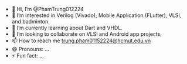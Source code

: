 - 👋 Hi, I’m @PhamTrung012224
- 👀 I’m interested in Verilog (Vivado), Mobile Application (FLutter), VLSI, and badminton.
- 🌱 I’m currently learning about Dart and VHDL.
- 💞️ I’m looking to collaborate on VLSI and Android app projects.
- 📫 How to reach me trung.pham01152224@hcmut.edu.vn
- 😄 Pronouns: ...
- ⚡ Fun fact: ...

<!---
PhamTrung012224/PhamTrung012224 is a ✨ special ✨ repository because its `README.md` (this file) appears on your GitHub profile.
You can click the Preview link to take a look at your changes.
--->
